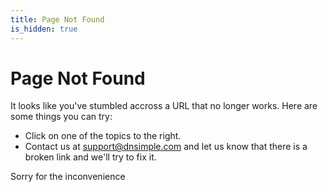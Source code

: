 ```yaml
---
title: Page Not Found
is_hidden: true
---
```


# Page Not Found

It looks like you've stumbled accross a URL that no longer works. Here are some things you can try:

* Click on one of the topics to the right.
* Contact us at [support@dnsimple.com](mailto:support@dnsimple.com) and let us know that there is a broken link and we'll try to fix it.

Sorry for the inconvenience
